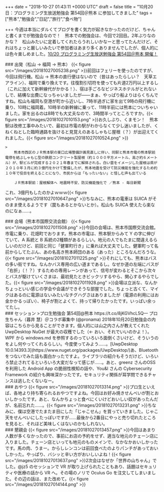 
+++
date = "2018-10-27 01:43:11 +0000 UTC"
draft = false
title = "10月20日：プログラミング生放送勉強会 第54回＠熊本 に参加してきました"
tags = ["熊本","勉強会","日記","旅行","食べ物"]

+++
今週は本当にダルくてブログを書く気力が起きなかったのだけど、ちゃんと書くまでが勉強会なので！　熊本での勉強会は、今回で2回目。2年ぶりなのかな？　松山みたいに定着してくれたらうれしいかなーと思ってたんだけど、それはちょっと厳しいみたいで参加者はあまり多くありませんでしたが、個人的には色々楽しめました。[10/20 プログラミング生放送勉強会 第54回＠熊本 開催！](https://pronama.jp/2018/09/19/pronama-54-at-kumamoto/)<br/>


<div class="section">
    ### 出発（松山 → 福岡 → 熊本）
    {{< figure src="/images/20181027005238.png"  >}}前回はフェリーを使ったのですが、今回は飛行機。松山 → 熊本の直行便はないので（昔はあったらしい？　天草エアライン）、福岡で乗り換えです。往復割引切符を使っても片道2万円以上するし（これに加えて新幹線代がかかる！）、宿は手ごろなビジネスホテルがとれないしで、結構な出費になっちゃいましたが――まぁ、やっぱり船よりはらくちんですね。松山も福岡も空港が町から近いし、7時半過ぎに家を出て9時の飛行機に乗り、10時に福岡着。10時半の新幹線に乗って、11時半前には熊本についちゃいました。家を出るのは8時でも大丈夫なので、3時間半ってところですか。{{< figure src="/images/20181027010153.png"  >}}お久しぶり、くまモン！　熊本駅は改修工事中みたいで、最初は市電の駅がわからなくて少し迷いましたが、くねくねとした臨時通路を抜けると見覚えのあるしゃもじ屋根（？）が出迎えてくれました。{{< figure src="/images/20181027010524.png"  >}}<br/>


    >
        熊本市西区のＪＲ熊本駅の東口広場整備計画見直しに伴い、同駅と熊本市電の熊本駅前電停を結ぶしゃもじ型の鉄筋コンクリート製屋根（約１０００平方メートル、高さ約６メートル）が、駅ビルが完成する２０２１年春までに解体される。白い雲をイメージした屋根は県が２０１０年３月に約３億円をかけて整備したが、熊本地震を受けて防災機能を強化するため約１０年で役目を終えることになり、市民からは「もったいない」と惜しむ声も出ている

        ＪＲ熊本駅前：屋根解体へ 地震時不安、防災機能強化で ／熊本 - 毎日新聞
    
これ、3億円もしたのかよｗｗｗ{{< figure src="/images/20181027010647.png"  >}}ちなみに、熊本の電車は SUICA がそのまま使えるようです（罠もあるとかないとか）。松山も SUICA 使えたら楽なのになぁ……。

</div>
<div class="section">
    ### 会場（熊本市国際交流会館）
    {{< figure src="/images/20181027011508.png"  >}}今回の会場は、熊本市国際交流会館。市電に乗り、花畑町でおります。熊本の市電は、熊本駅からみて Y の字に伸びていて、A 系統と B 系統の2種類があるらしい。地元の人でもたまに間違えるらしいのだけど、前回と同じ「健軍町行き」に乗れば大丈夫でした。健軍町って名前からしてたぶん、あの名高き熊本師団のある（あった）ところなんだろうな。{{< figure src="/images/20181027011225.png"  >}}それにしても、熊本はバスの多い街ですね。なんかバス専用の広い道まであるし。なぜか道の左端にバスが「右折」（！？）するための専用レーンがあって、信号が変わるとそこから次々とバスが駆けていくさまは、最初見たときビックリするやら、関心するやらでした。{{< figure src="/images/20181027011928.png"  >}}会場は立派な、なんかちょっといい感じの学会や会議ができそうな部屋でした。ちょっと古くて、マイクはあるのに電源はないみたいなチグハグさはありましたが（電源の利用にはお金かかるっぽい）、椅子が割とよくて、持って帰りたかったです。いっぱい余ってたし。

</div>
<div class="section">
    ### セッション
    >プロ生勉強会 第54回@熊本 https://t.co/8jKGVhcL5Q— プロ生ちゃん（暮井 慧）＠コラボ募集中 (@pronama) 2018年10月20日<script async="" src="https://platform.twitter.com/widgets.js" charset="utf-8"></script>勉強会の内容はこちらから見ることができます。個人的には山之内さんが教えてくれた UwpDesktop NuGet が最大の収穫でした（← おい、それでいいのかよ！）。WPF から windows.md を参照するのっていろいろ面倒くさいけど、そういうのをよし何やってくれるらしい。今度使ってみよう……。[UwpDesktop 10.0.14393.3](https://www.nuget.org/packages/UwpDesktop/)あ、Bluetooth をつないでみた話も面白かったですよ。ライブラリの紹介もそうだけど、いろいろ禁止されてるといろいろ大変だなって感じが……。あと、greenz さんのOSSを利用した Android App の脆弱性検知の話や、You&amp;I さんの Cybersecurity Framework の紹介も興味深かったです。セキュリティ関係が耳学問できるチャンスは逃したくないなー。

</div>
<div class="section">
    ### おやつ
    {{< figure src="/images/20181027013314.png"  >}}プロ生といえば、各地より持ち寄られるおやつですよね。今回はお好み焼きせんべいが割とおいしかったです。あと、なんかちょっと食べにくいけどおいしい奴があったんだが、名前忘れた……。{{< figure src="/images/20181027013231.png"  >}}ちなみに、僕は空港でたまたま目にした「じゃこせん」を買っていきました。じゃこ天をせんべいにしたっぽいですが……最後から2番目にやっと売り切れたところを見ると、それほど美味しくはないのかもしれない。

</div>
<div class="section">
    ### 懇親会
    {{< figure src="/images/20181027013457.png"  >}}今回はあまり人数が多くなかったので、事前にお店の予約をせず、適当な地元のチェーン店に入りました。チェーン店といっても地元のものメインで、なかなかおいしかったです。馬の肉、うまー。からしレンコンは前回食べたのよりパンチがあっておいしかった。やっぱり、バシッと辛い方がおいしいよね！{{< figure src="/images/20181027013637.png"  >}}2次会はなぜか「世界の山ちゃん」でした。@jz5 のセッションで VR が取り上げられたこともあり、話題はセキュリティや医療の話から VR へ。その場のノリで Oculus Go を注文してしまいました。その辺の話は、また改めて。{{< figure src="/images/20181027014144.png"  >}}

</div>

